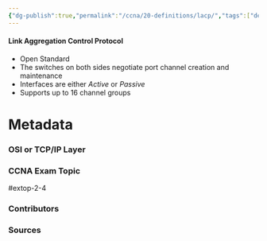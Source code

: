```yaml
---
{"dg-publish":true,"permalink":"/ccna/20-definitions/lacp/","tags":["defs_ccna"]}
---
```


#### Link Aggregation Control Protocol
- Open Standard
- The switches on both sides negotiate port channel creation and maintenance
- Interfaces are either *Active* or *Passive*
- Supports up to 16 channel groups

# Metadata
### OSI or TCP/IP Layer

### CCNA Exam Topic
#extop-2-4 
### Contributors

### Sources
